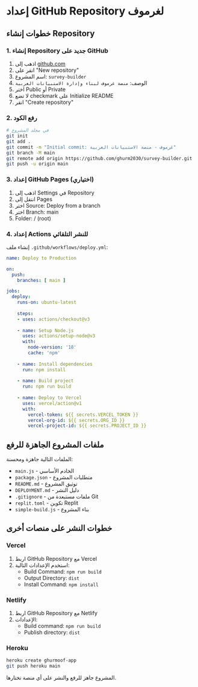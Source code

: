 # إعداد GitHub Repository لغرموف

## خطوات إنشاء Repository

### 1. إنشاء Repository جديد على GitHub
1. اذهب إلى [github.com](https://github.com)
2. انقر على "New repository"
3. اسم المشروع: `survey-builder`
4. الوصف: `منصة غرموف لبناء وإدارة الاستبيانات العربية`
5. اختر Public أو Private
6. لا تضع checkmark على Initialize README
7. انقر "Create repository"

### 2. رفع الكود

```bash
# في مجلد المشروع
git init
git add .
git commit -m "Initial commit: غرموف - منصة الاستبيانات العربية"
git branch -M main
git remote add origin https://github.com/ghurm2030/survey-builder.git
git push -u origin main
```

### 3. إعداد GitHub Pages (اختياري)
1. اذهب إلى Settings في Repository
2. انتقل إلى Pages
3. اختر Source: Deploy from a branch
4. اختر Branch: main
5. Folder: / (root)

### 4. إعداد Actions للنشر التلقائي

إنشاء ملف `.github/workflows/deploy.yml`:

```yaml
name: Deploy to Production

on:
  push:
    branches: [ main ]

jobs:
  deploy:
    runs-on: ubuntu-latest
    
    steps:
    - uses: actions/checkout@v3
    
    - name: Setup Node.js
      uses: actions/setup-node@v3
      with:
        node-version: '18'
        cache: 'npm'
    
    - name: Install dependencies
      run: npm install
    
    - name: Build project
      run: npm run build
    
    - name: Deploy to Vercel
      uses: vercel/action@v1
      with:
        vercel-token: ${{ secrets.VERCEL_TOKEN }}
        vercel-org-id: ${{ secrets.ORG_ID }}
        vercel-project-id: ${{ secrets.PROJECT_ID }}
```

## ملفات المشروع الجاهزة للرفع

الملفات التالية جاهزة ومحسنة:

- `main.js` - الخادم الأساسي
- `package.json` - متطلبات المشروع  
- `README.md` - توثيق المشروع
- `DEPLOYMENT.md` - دليل النشر
- `.gitignore` - ملفات مستبعدة من Git
- `replit.toml` - تكوين Replit
- `simple-build.js` - بناء المشروع

## خطوات النشر على منصات أخرى

### Vercel
1. اربط GitHub Repository مع Vercel
2. استخدم الإعدادات التالية:
   - Build Command: `npm run build`
   - Output Directory: `dist`
   - Install Command: `npm install`

### Netlify  
1. اربط GitHub Repository مع Netlify
2. الإعدادات:
   - Build command: `npm run build`
   - Publish directory: `dist`

### Heroku
```bash
heroku create ghurmoof-app
git push heroku main
```

المشروع جاهز للرفع والنشر على أي منصة تختارها.